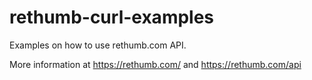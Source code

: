 rethumb-curl-examples
=====================

Examples on how to use rethumb.com API.

More information at https://rethumb.com/ and https://rethumb.com/api
